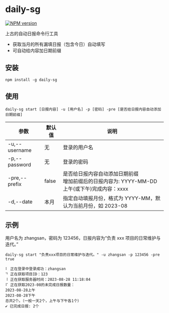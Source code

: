 # daily-sg

[![NPM version](https://img.shields.io/npm/v/daily-sg.svg)](https://www.npmjs.com/package/daily-sg)

上古的自动日报命令行工具

- 获取当月的所有漏填日报（包含今日）自动填写
- 可自动给内容加日期前缀

## 安装

```shell
npm install -g daily-sg
```

## 使用

```shell
daily-sg start [日报内容] -u [用户名] -p [密码] -pre [是否给日报内容自动添加日期前缀]
```

| 参数          | 默认值 | 说明                                                                                               |
| ------------- | ------ | -------------------------------------------------------------------------------------------------- |
| -u,--username | 无     | 登录的用户名                                                                                       |
| -p,--password | 无     | 登录的密码                                                                                         |
| -pre,--prefix | false  | 是否给日报内容自动添加日期前缀 <br />增加前缀后的日报内容为: YYYY-MM-DD 上午(或下午)完成内容：xxxx |
| -d,--date     | 本月   | 指定自动填报月份，格式为 YYYY-MM，默认为当前月份，如 2023-08                                       |

## 示例

用户名为 zhangsan，密码为 123456，日报内容为“负责 xxx 项目的日常维护与迭代。”

```shell
daily-sg start "负责xxx项目的日常维护与迭代。" -u zhangsan -p 123456 -pre true
```

```
⠇ 正在登录中登录成功：zhangsan
⠙ 正在获取项目ID：123
⠸ 正在获取服务器时间：2023-08-28 11:18:04
⠏ 正在获取2023-08的未完成日报数量：
2023-08-28上午
2023-08-28下午
总共2个。（一般一天2个，上午与下午各1个）
✔ 已完成日报: 2个
```
